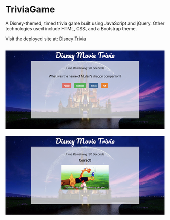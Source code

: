 # TriviaGame

A Disney-themed, timed trivia game built using JavaScript and jQuery. Other technologies used include HTML, CSS, and a Bootstrap theme.

Visit the deployed site at: [Disney Trivia](https://michelle-88.github.io/TriviaGame/)

![Screenshot1](./assets/images/Trivia1.png)
---
![Screenshot2](./assets/images/Trivia2.png)
